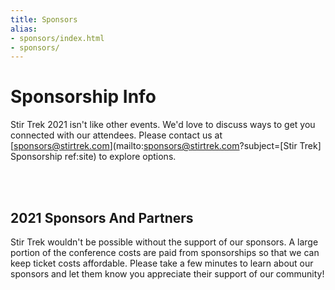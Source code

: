 ```yaml
---
title: Sponsors
alias:
- sponsors/index.html
- sponsors/
---
```


# Sponsorship Info
<div class="icon-hr"></div>

Stir Trek 2021 isn't like other events. We'd love to discuss ways to get you connected with our attendees. Please contact us at [sponsors@stirtrek.com](mailto:sponsors@stirtrek.com?subject=[Stir Trek] Sponsorship ref:site) to explore options.

<br><br>

## 2021 Sponsors And Partners
<div class="icon-hr"></div>

Stir Trek wouldn't be possible without the support of our sponsors. A large portion of the conference costs are paid from sponsorships so that we can keep ticket costs affordable.  Please take a few minutes to learn about our sponsors and let them know you appreciate their support of our community!

<br>